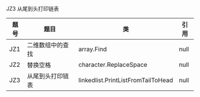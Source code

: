 JZ3 从尾到头打印链表

|题号|题目|类|引用|
|----|----|---|---|
|JZ1|二维数组中的查找|array.Find|null|
|JZ2|替换空格|character.ReplaceSpace|null|
|JZ3|从尾到头打印链表|linkedlist.PrintListFromTailToHead|null|
